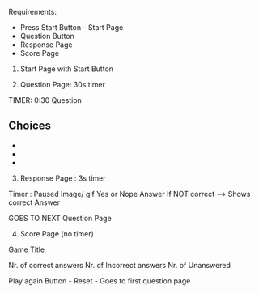 Requirements:

- Press Start Button - Start Page
- Question Button
- Response Page
- Score Page

1. Start Page with Start Button

2. Question Page: 30s timer

TIMER: 0:30
Question

Choices
-
-
-
-

3. Response Page : 3s timer

Timer : Paused
Image/ gif
Yes or Nope Answer
If NOT correct —> Shows correct Answer


GOES TO NEXT Question Page


4. Score Page (no timer)

Game Title

Nr. of correct answers
Nr. of Incorrect answers
Nr. of Unanswered

Play again Button - Reset - Goes to first question page